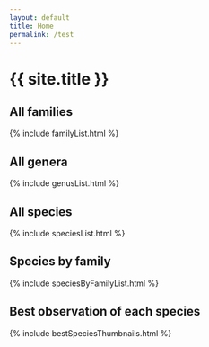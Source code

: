 ```yaml
---
layout: default
title: Home
permalink: /test
---
```


# {{ site.title }}

## All families

{% include familyList.html %}

## All genera

{% include genusList.html %}

## All species

{% include speciesList.html %}

## Species by family

{% include speciesByFamilyList.html %}

## Best observation of each species

{% include bestSpeciesThumbnails.html %}
